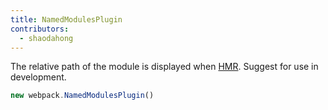 ```yaml
---
title: NamedModulesPlugin
contributors:
  - shaodahong
---
```


The relative path of the module is displayed when [HMR](../guides/hot-module-replacement). Suggest for use in development.

``` js
new webpack.NamedModulesPlugin()
```
